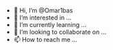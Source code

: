 - 👋 Hi, I’m @Omar1bas
- 👀 I’m interested in ...
- 🌱 I’m currently learning ...
- 💞️ I’m looking to collaborate on ...
- 📫 How to reach me ...

<!---
Omar1bas/Omar1bas is a ✨ special ✨ repository because its `README.md` (this file) appears on your GitHub profile.
You can click the Preview link to take a look at your changes.
--->
